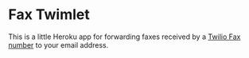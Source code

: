 # Fax Twimlet

This is a little Heroku app for forwarding faxes received by a [Twilio Fax number](https://www.twilio.com/fax) to your email address.

